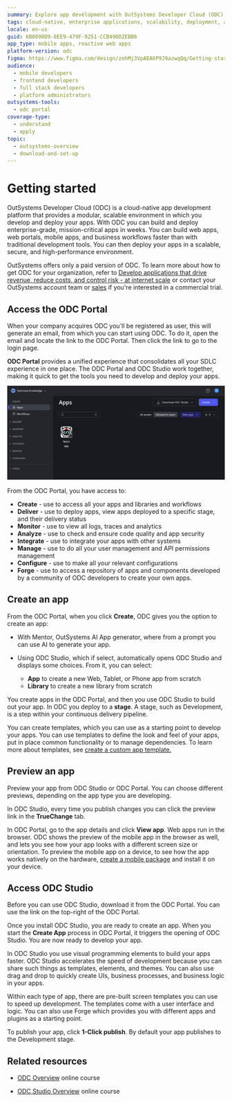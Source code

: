 ```yaml
---
summary: Explore app development with OutSystems Developer Cloud (ODC), a scalable platform for building and deploying enterprise-grade applications.
tags: cloud-native, enterprise applications, scalability, deployment, app management
locale: en-us
guid: 6B0090D9-8EE9-479F-9251-CCB490D2EBB6
app_type: mobile apps, reactive web apps
platform-version: odc
figma: https://www.figma.com/design/zohMj3VpAEA6P9J9azwqQq/Getting-started-with-ODC?node-id=3570-10
audience:
  - mobile developers
  - frontend developers
  - full stack developers
  - platform administrators
outsystems-tools:
  - odc portal
coverage-type:
  - understand
  - apply
topic:
  - outsystems-overview
  - download-and-set-up
---
```


# Getting started

OutSystems Developer Cloud (ODC) is a cloud-native app development platform that provides a modular, scalable environment in which you develop and deploy your apps. With ODC you can build and deploy enterprise-grade, mission-critical apps in weeks. You can build web apps, web portals, mobile apps, and business workflows faster than with traditional development tools. You can then deploy your apps in a scalable, secure, and high-performance environment.

<div class="info" markdown="1">

OutSystems offers only a paid version of ODC. To learn more about how to get ODC for your organization, refer to [Develop applications that drive revenue, reduce costs, and control risk - at internet scale](https://www.outsystems.com/low-code-platform/developer-cloud/) or contact your OutSystems account team or [sales](https://www.outsystems.com/contact-sales/) if you're interested in a commercial trial.

</div>

## Access the ODC Portal

When your company acquires ODC you'll be registered as user, this will generate an email, from which you can start using ODC. To do it, open the email and locate the link to the ODC Portal. Then click the link to go to the login page.

**ODC Portal** provides a unified experience that consolidates all your SDLC experience in one place. The ODC Portal and ODC Studio work together, making it quick to get the tools you need to develop and deploy your apps.

![Screenshot of the OutSystems Developer Cloud Portal interface showing various management options such as Apps, Delivery, Monitoring, Users & Access, Configurations, and Forge](images/apps-pl.png "ODC Portal Interface")

From the ODC Portal, you have access to:

* **Create** - use to access all your apps and libraries and workflows
* **Deliver** - use to deploy apps, view apps deployed to a specific stage, and their delivery status
* **Monitor** - use to view all logs, traces and analytics
* **Analyze** - use to check and ensure code quality and app security
* **Integrate** - use to integrate your apps with other systems
* **Manage** - use to do all your user management and API permissions management
* **Configure** - use to make all your relevant configurations
* **Forge** - use to access a repository of apps and components developed by a community of ODC developers to create your own apps.

## Create an app

From the ODC Portal, when you click **Create**, ODC gives you the option to create an app:

* With Mentor, OutSystems AI App generator, where from a prompt you can use AI to generate your app.
* Using ODC Studio, which if select, automatically opens ODC Studio and displays some choices. From it, you can select:

  * **App** to create a new Web, Tablet, or Phone app from scratch
  * **Library** to create a new library from scratch

You create apps in the ODC Portal, and then you use ODC Studio to build out your app. In ODC you deploy to a **stage**. A stage, such as Development, is a step within your continuous delivery pipeline.

You can create templates, which you can use as a starting point to develop your apps. You can use templates to define the look and feel of your apps, put in place common functionality or to manage dependencies. To learn more about templates, see [create a custom app template.](../app-architecture/reuse-templates.md)

## Preview an app

Preview your app from ODC Studio or ODC Portal. You can choose different previews, depending on the app type you are developing.

In ODC Studio, every time you publish changes you can click the preview link in the **TrueChange** tab.

In ODC Portal, go to the app details and click **View app**. Web apps run in the browser. ODC shows the preview of the mobile app in the browser as well, and lets you see how your app looks with a different screen size or orientation. To preview the mobile app on a device, to see how the app works natively on the hardware, [create a mobile package](../building-apps/mobile/creating-mobile-package.md) and install it on your device.

## Access ODC Studio

Before you can use ODC Studio, download it from the ODC Portal. You can use the link on the top-right of the ODC Portal.

Once you install ODC Studio, you are ready to create an app. When you start the **Create App** process in ODC Portal, it triggers the opening of ODC Studio. You are now ready to develop your app.

In ODC Studio you use visual programming elements to build your apps faster. ODC Studio accelerates the speed of development because you can share such things as templates, elements, and themes. You can also use drag and drop to quickly create UIs, business processes, and business logic in your apps.

Within each type of app, there are pre-built screen templates you can use to speed up development. The templates come with a user interface and logic. You can also use Forge which provides you with different apps and plugins as a starting point.

To publish your app, click **1-Click publish**. By default your app publishes to the Development stage.

## Related resources

* [ODC Overview](https://learn.outsystems.com/training/journeys/odc-overview-576) online course

* [ODC Studio Overview](https://learn.outsystems.com/training/journeys/odc-studio-overview-577) online course
